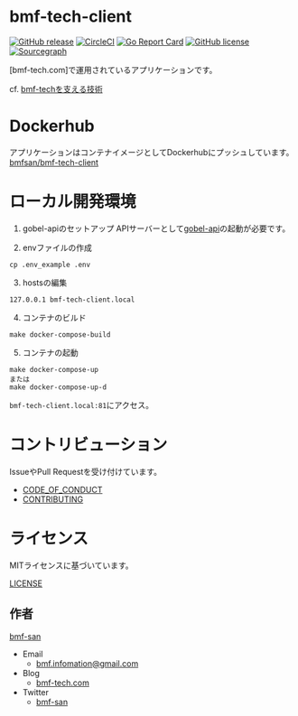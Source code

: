 # bmf-tech-client
[![GitHub release](https://img.shields.io/github/release/bmf-san/bmf-tech-client.svg)](https://github.com/bmf-san/bmf-tech-client/releases)
[![CircleCI](https://circleci.com/gh/bmf-san/bmf-tech-client/tree/master.svg?style=svg)](https://circleci.com/gh/bmf-san/bmf-tech-client/tree/master)
[![Go Report Card](https://goreportcard.com/badge/github.com/bmf-san/bmf-tech-client)](https://goreportcard.com/report/github.com/bmf-san/bmf-tech-client)
[![GitHub license](https://img.shields.io/github/license/bmf-san/bmf-tech-client)](https://github.com/bmf-san/bmf-tech-client/blob/master/LICENSE)
[![Sourcegraph](https://sourcegraph.com/github.com/bmf-san/bmf-tech-client/-/badge.svg)](https://sourcegraph.com/github.com/bmf-san/bmf-tech-client?badge)

[bmf-tech.com]で運用されているアプリケーションです。

cf. [bmf-techを支える技術](https://bmf-tech.com/posts/bmf-tech%E3%82%92%E6%94%AF%E3%81%88%E3%82%8B%E6%8A%80%E8%A1%93)

# Dockerhub
アプリケーションはコンテナイメージとしてDockerhubにプッシュしています。
[bmfsan/bmf-tech-client](https://hub.docker.com/r/bmfsan/bmf-tech-client)

# ローカル開発環境
1. gobel-apiのセットアップ
APIサーバーとして[gobel-api](https://github.com/bmf-san/gobel-api)の起動が必要です。

2. envファイルの作成
```
cp .env_example .env
```

3. hostsの編集
```
127.0.0.1 bmf-tech-client.local
```

4. コンテナのビルド
```
make docker-compose-build
```

5. コンテナの起動
```
make docker-compose-up
または
make docker-compose-up-d
```

`bmf-tech-client.local:81`にアクセス。

# コントリビューション
IssueやPull Requestを受け付けています。

- [CODE_OF_CONDUCT](https://github.com/bmf-san/bmf-tech-client/blob/master/.github/CODE_OF_CONDUCT.md)
- [CONTRIBUTING](https://github.com/bmf-san/bmf-tech-client/blob/master/.github/CONTRIBUTING.md)

# ライセンス
MITライセンスに基づいています。

[LICENSE](https://github.com/bmf-san/bmf-tech-client/blob/master/LICENSE)

## 作者
[bmf-san](https://github.com/bmf-san)

- Email
  - bmf.infomation@gmail.com
- Blog
  - [bmf-tech.com](http://bmf-tech.com)
- Twitter
  - [bmf-san](https://twitter.com/bmf-san)